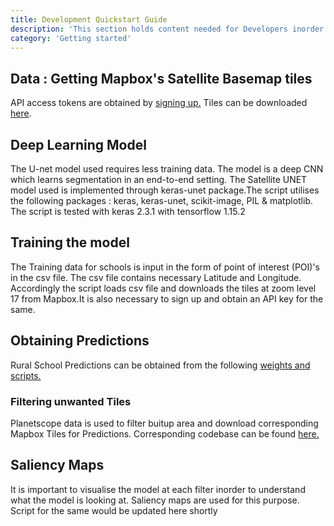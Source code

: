 ```yaml
---
title: Development Quickstart Guide
description: 'This section holds content needed for Developers inorder to contribute and/or use our work'
category: 'Getting started' 
---
```


## Data : Getting Mapbox's Satellite Basemap tiles
API access tokens are obtained by [signing up.](https://account.mapbox.com/)
Tiles can be downloaded [here](https://github.com/geospoc/unc-sch-01).

## Deep Learning Model 
<p>The U-net model used requires less training data. The model is a deep CNN which learns segmentation in an end-to-end setting. The Satellite UNET model used is implemented through keras-unet package.The script utilises the following packages : keras, keras-unet, scikit-image, PIL & matplotlib. The script is tested with keras 2.3.1 with tensorflow 1.15.2</p>

## Training the model
<p>The Training data for schools is input in the form of point of interest (POI)'s in the csv file. The csv file contains necessary Latitude and Longitude. Accordingly the script loads csv file and downloads the tiles at zoom level 17 from Mapbox.It is also necessary to sign up and obtain an API key for the same.</p>

## Obtaining Predictions
Rural School Predictions can be obtained from the following [weights and scripts.](https://github.com/geospoc/unc-sch-01/tree/master/prediction_scripts)

### Filtering unwanted Tiles 
Planetscope data is used to filter buitup area and download corresponding Mapbox Tiles for Predictions. Corresponding codebase can be found [here.](https://github.com/geospoc/unc-gis-planet-download)

## Saliency Maps
<p>It is important to visualise the model at each filter inorder to understand what the model is looking at. Saliency maps are used for this purpose. Script for the same would be updated here shortly</p>



